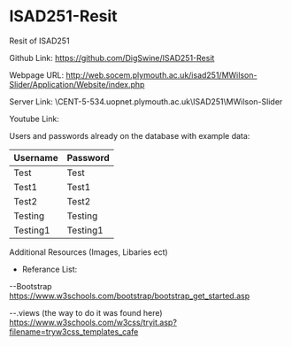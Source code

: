 # ISAD251-Resit
Resit of ISAD251

Github Link: https://github.com/DigSwine/ISAD251-Resit

Webpage URL: http://web.socem.plymouth.ac.uk/isad251/MWilson-Slider/Application/Website/index.php

Server Link: \\CENT-5-534.uopnet.plymouth.ac.uk\ISAD251\MWilson-Slider

Youtube Link:

Users and passwords already on the database with example data:

|Username	|Password	|
|---------------|---------------|
|Test		|Test		|
|Test1		|Test1		|
|Test2		|Test2		|
|Testing	|Testing	|
|Testing1	|Testing1	|

Additional Resources (Images, Libaries ect)
- Referance List:

--Bootstrap
https://www.w3schools.com/bootstrap/bootstrap_get_started.asp

--.views (the way to do it was found here)
https://www.w3schools.com/w3css/tryit.asp?filename=tryw3css_templates_cafe



